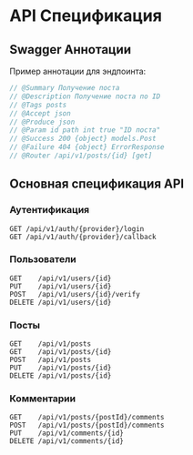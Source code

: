 # API Спецификация

## Swagger Аннотации

Пример аннотации для эндпоинта:
```go
// @Summary Получение поста
// @Description Получение поста по ID
// @Tags posts
// @Accept json
// @Produce json
// @Param id path int true "ID поста"
// @Success 200 {object} models.Post
// @Failure 404 {object} ErrorResponse
// @Router /api/v1/posts/{id} [get]
```

## Основная спецификация API

### Аутентификация
```
GET /api/v1/auth/{provider}/login
GET /api/v1/auth/{provider}/callback
```

### Пользователи
```
GET    /api/v1/users/{id}
PUT    /api/v1/users/{id}
POST   /api/v1/users/{id}/verify
DELETE /api/v1/users/{id}
```

### Посты
```
GET    /api/v1/posts
GET    /api/v1/posts/{id}
POST   /api/v1/posts
PUT    /api/v1/posts/{id}
DELETE /api/v1/posts/{id}
```

### Комментарии
```
GET    /api/v1/posts/{postId}/comments
POST   /api/v1/posts/{postId}/comments
PUT    /api/v1/comments/{id}
DELETE /api/v1/comments/{id}
```
